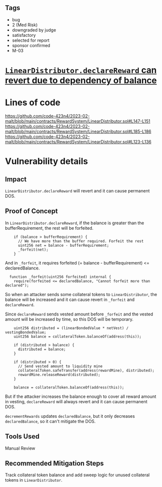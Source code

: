 ## Tags

- bug
- 2 (Med Risk)
- downgraded by judge
- satisfactory
- selected for report
- sponsor confirmed
- M-03

# [`LinearDistributor.declareReward` can revert due to dependency of balance](https://github.com/code-423n4/2023-02-malt-findings/issues/35) 

# Lines of code

https://github.com/code-423n4/2023-02-malt/blob/main/contracts/RewardSystem/LinearDistributor.sol#L147-L151
https://github.com/code-423n4/2023-02-malt/blob/main/contracts/RewardSystem/LinearDistributor.sol#L185-L186
https://github.com/code-423n4/2023-02-malt/blob/main/contracts/RewardSystem/LinearDistributor.sol#L123-L136


# Vulnerability details

## Impact
`LinearDistributor.declareReward` will revert and it can cause permanent DOS.

## Proof of Concept

In `LinearDistributor.declareReward`, if the balance is greater than the bufferRequirement, the rest will be forfeited.


```
    if (balance > bufferRequirement) {
      // We have more than the buffer required. Forfeit the rest
      uint256 net = balance - bufferRequirement;
      _forfeit(net);
    }
```

And in `_forfeit`, it requires forfeited (= balance - bufferRequirement) <= declaredBalance.

```
  function _forfeit(uint256 forfeited) internal {
    require(forfeited <= declaredBalance, "Cannot forfeit more than declared");
```

So when an attacker sends some collateral tokens to `LinearDistributor`, the balance will be increased and it can cause revert in `_forfeit` and `declareReward`.

Since `declareReward` sends vested amount before `_forfeit` and the vested amount will be increased by time, so this DOS will be temporary. 

```
    uint256 distributed = (linearBondedValue * netVest) / vestingBondedValue;
    uint256 balance = collateralToken.balanceOf(address(this));

    if (distributed > balance) {
      distributed = balance;
    } 

    if (distributed > 0) {
      // Send vested amount to liquidity mine
      collateralToken.safeTransfer(address(rewardMine), distributed);
      rewardMine.releaseReward(distributed);
    }

    balance = collateralToken.balanceOf(address(this));
```
But if the attacker increases the balance enough to cover all reward amount in vesting, `declareReward` will always revert and it can cause permanent DOS.

`decrementRewards` updates `declaredBalance`, but it only decreases `declaredBalance`, so it can't mitigate the DOS.

## Tools Used
Manual Review

## Recommended Mitigation Steps
Track collateral token balance and add sweep logic for unused collateral tokens in `LinearDistributor`.